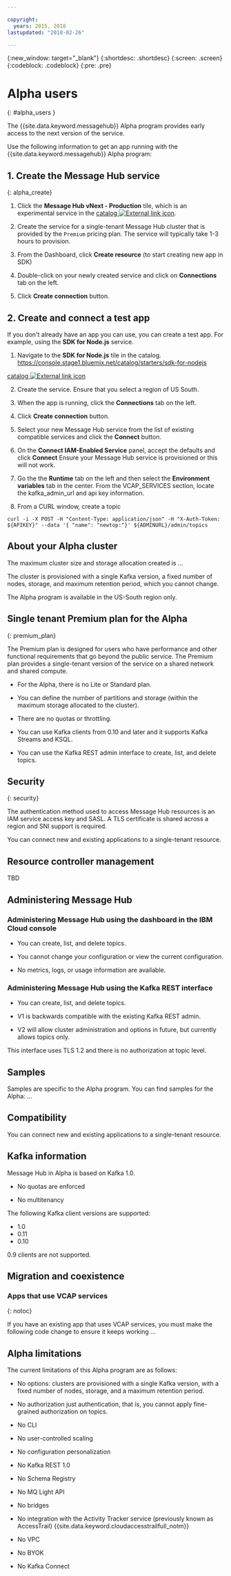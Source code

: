 ```yaml
---

copyright:
  years: 2015, 2018
lastupdated: "2018-02-26"

---
```


{:new_window: target="_blank"}
{:shortdesc: .shortdesc}
{:screen: .screen}
{:codeblock: .codeblock}
{:pre: .pre}

<!-- Notes from chat with Charlie 

Different plan for provisioning

Quality of service from each plan

Life of a user through cycle - APIs, feature sets

-->

# Alpha users
{: #alpha_users }

The {{site.data.keyword.messagehub}} Alpha program provides early access to the next version of the service. 

Use  the following information to get an app running with the {{site.data.keyword.messagehub}} Alpha program:


## 1. Create the Message Hub service
{: alpha_create}

1. Click the **Message Hub vNext - Production** tile, which is an experimental service in the 
[catalog ![External link icon](../../icons/launch-glyph.svg "External link icon")](https://console.stage1.bluemix.net/catalog/labs/?search=vnext).

2. Create the service for a single-tenant Message Hub cluster that is provided by the ```Premium``` pricing plan. The service will typically take 1-3 hours to provision.

3. From the Dashboard, click **Create resource** (to start creating new app in SDK)

3. Double-click on your newly created service and click on **Connections** tab on the left.

4. Click **Create connection** button.



## 2. Create and connect a test app

If you don't already have an app you can use, you can create a test app. For example, using the **SDK for Node.js** service. 

1. Navigate to the **SDK for Node.js** tile in the catalog. https://console.stage1.bluemix.net/catalog/starters/sdk-for-nodejs

[catalog ![External link icon](../../icons/launch-glyph.svg "External link icon")](https://console.stage1.bluemix.net/catalog/starters/sdk-for-nodejs)
    

2. Create the service. Ensure that you select a region of US South. 

2. When the app is running, click the **Connections** tab on the left.

3. Click **Create connection** button.

4. Select your new Message Hub service from the list of existing compatible services and click the **Connect** button.

5. On the **Connect IAM-Enabled Service** panel, accept the defaults and click **Connect**
Ensure your Message Hub service is provisioned or this will not work.

6. Go the the **Runtime** tab on the left and then select the **Environment variables** tab in the center. From the VCAP_SERVICES section, locate the kafka_admin_url and api key information.

7. From a CURL window, create a topic
```
curl -i -X POST -H "Content-Type: application/json" -H "X-Auth-Token: ${APIKEY}" --data '{ "name": "newtop:"}' ${ADMINURL}/admin/topics
```  

## About your Alpha cluster

The maximum cluster size and storage allocation created is ...

The cluster is provisioned with a single Kafka version, a fixed number of nodes, storage, and maximum retention period, which you cannot change.

The Alpha program is available in the US-South region only.



## Single tenant Premium plan for the Alpha
{: premium_plan}

The Premium plan is designed for users who have performance and other functional requirements that go beyond the public service. The Premium plan provides a single-tenant version of the service on a shared network and shared compute.

* For the Alpha, there is no Lite or Standard plan.
	
* You can define the number of partitions and storage (within the maximum storage allocated to the cluster).

* There are no quotas or throttling.

* You can use Kafka clients from 0.10 and later and it supports Kafka Streams and KSQL.

* You can use the Kafka REST admin interface to create, list, and delete topics.


## Security
{: security}

The authentication method used to access Message Hub resources is an IAM service access key and SASL. A TLS certificate is shared across a region and SNI support is required.

You can connect new and existing applications to a single-tenant resource.

## Resource controller management

TBD


## Administering Message Hub

### Administering Message Hub using the dashboard in the IBM Cloud console

* You can create, list, and delete topics.

* You cannot change your configuration or view the current configuration.

* No metrics, logs, or usage information are available.


### Administering Message Hub using the Kafka REST interface

* You can create, list, and delete topics.

* V1 is backwards compatible with the existing Kafka REST admin.

* V2 will allow cluster administration and options in future, but currently allows topics only.

This interface uses TLS 1.2 and there is no authorization at topic level.


## Samples

Samples are specific to the Alpha program. You can find samples for the Alpha: ...

## Compatibility

You can connect new and existing applications to a single-tenant resource. 


## Kafka information

Message Hub in Alpha is based on Kafka 1.0.

* No quotas are enforced

* No multitenancy 

The following Kafka client versions are supported:

* 1.0
* 0.11
* 0.10 

0.9 clients are not supported.


## Migration and coexistence

### Apps that use VCAP services
{: notoc}

If you have an existing app that uses VCAP services, you  must make the following code change to ensure it keeps working ...


## Alpha limitations

The current limitations of this Alpha program are as follows:

- No options: clusters are provisioned with a single Kafka version, with a fixed number of nodes, storage, and a maximum retention period.

- No authorization just authentication, that is, you cannot apply fine-grained authorization on topics.

- No CLI

- No user-controlled scaling

- No configuration personalization

- No Kafka REST 1.0

- No Schema Registry 

- No MQ Light API

- No bridges

- No integration with the Activity Tracker service (previously known as AccessTrail) 
{{site.data.keyword.cloudaccesstrailfull_notm}}

- No VPC

- No BYOK

- No Kafka Connect






